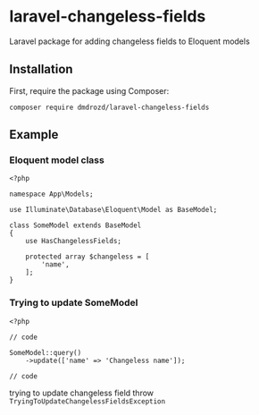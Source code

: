 # laravel-changeless-fields
Laravel package for adding changeless fields to Eloquent models

## Installation
First, require the package using Composer:

`composer require dmdrozd/laravel-changeless-fields`

## Example
### Eloquent model class
```
<?php

namespace App\Models;

use Illuminate\Database\Eloquent\Model as BaseModel;

class SomeModel extends BaseModel
{
    use HasChangelessFields;

    protected array $changeless = [
        'name',
    ];
}
```

### Trying to update SomeModel
```
<?php

// code

SomeModel::query()
    ->update(['name' => 'Changeless name']);

// code
```

trying to update changeless field throw `TryingToUpdateChangelessFieldsException`